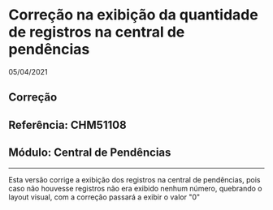 # Correção na exibição da quantidade de registros na central de pendências
05/04/2021
## Correção
## Referência: CHM51108
## Módulo: Central de Pendências
***

Esta versão corrige a exibição dos registros na central de pendências, pois caso não houvesse registros não era exibido nenhum número, quebrando o layout visual, com a correção passará a exibir o valor "0"